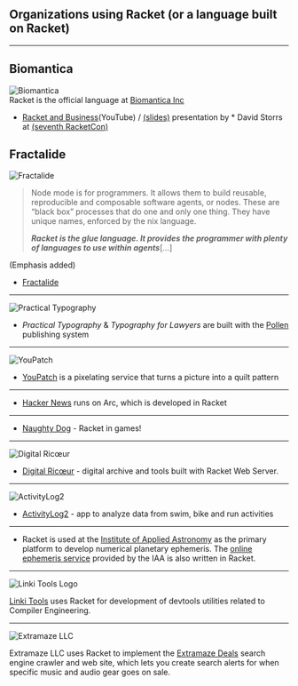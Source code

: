 ## Organizations using Racket (or a language built on Racket)

***


## Biomantica

![Biomantica](http://www.biomantica.com/img/logos/logo.png)  
Racket is the official language at [Biomantica Inc](http://www.biomantica.com)
* [Racket and Business](https://youtu.be/bOUgXd9XlJ4)(YouTube) / [(slides)](https://tinyurl.com/David-Storrs-7th-RacketCon) presentation by * David Storrs at [(seventh RacketCon)](http://con.racket-lang.org/2017/)

## Fractalide

![Fractalide](https://fractalide.com/img/logo-blue-min.png)  
> Node mode is for programmers. It allows them to build reusable, reproducible and composable software agents, or nodes. These are “black box” processes that do one and only one thing. They have unique names, enforced by the nix language.
>
> _**Racket is the glue language. It provides the programmer with plenty of languages to use within agents**_[...]    

(Emphasis added)  

 * [Fractalide](https://fractalide.com/hyperflow/) 

***

![Practical Typography](https://practicaltypography.com/images/index-a.svg)

 * _Practical Typography_ & _Typography for Lawyers_ are built with the [Pollen](https://github.com/mbutterick/pollen) publishing system

***

![YouPatch](https://www.youpatch.com/static/v201610111122/youpatch/img/marilyn-cutting-design.png)

 * [YouPatch](https://www.youpatch.com) is a pixelating service that turns a picture into a quilt pattern

***

 * [Hacker News](http://news.ycombinator.com/item?id=2201964) runs on Arc, which is developed in Racket

***

 * [Naughty Dog](https://www.youtube.com/watch?v=oSmqbnhHp1c) - Racket in games!

*** 

![Digital Ricœur](https://digitalricoeur.org/style/photo.png)

 * [Digital Ricœur](https://digitalricoeur.org/) - digital archive and tools built with Racket Web Server.

***

![ActivityLog2](https://camo.githubusercontent.com/8f5bde4d438bc63a85cd79c4c0153371a5bc7f2f/68747470733a2f2f64726976652e676f6f676c652e636f6d2f75633f6578706f72743d646f776e6c6f61642669643d3042356834584f646b696d3732566d784f4f57685965564e35544773)
 

 * [ActivityLog2](https://github.com/alex-hhh/ActivityLog2) - app to analyze data from swim, bike and run activities

***

 * Racket is used at the [Institute of Applied Astronomy](http://iaaras.ru/en) as the primary platform to develop numerical planetary ephemeris. The [online ephemeris service](http://iaaras.ru/en/dept/ephemeris/online/) provided by the IAA is also written in Racket.

***

![Linki Tools Logo](https://linki.tools/images/logo.svg)

[Linki Tools](http://linki.tools) uses Racket for development of devtools utilities related to Compiler Engineering.

***

![Extramaze LLC](https://deals.extramaze.com/favicon-32x32.png/39c6013e24f5eebb8dff42887fc4cb136afa8c56)

Extramaze LLC uses Racket to implement the [Extramaze Deals](https://deals.extramaze.com/) search engine crawler and web site, which lets you create search alerts for when specific music and audio gear goes on sale.